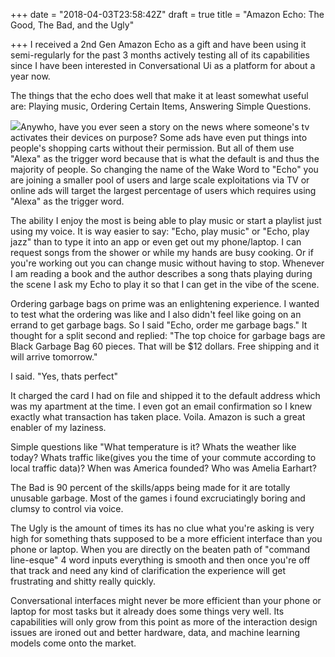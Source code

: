 +++
date = "2018-04-03T23:58:42Z"
draft = true
title = "Amazon Echo: The Good, The Bad, and the Ugly"

+++
I received a 2nd Gen Amazon Echo as a gift and have been using it semi-regularly for the past 3 months actively testing all of its capabilities since I have been interested in Conversational Ui as a platform for about a year now.

The things that the echo does well that make it at least somewhat useful are: Playing music, Ordering Certain Items, Answering Simple Questions.

![](https://sitecdn.tvpage.com/live/users/1758166/canvas/1261/692/317069742-021261694.jpg)Anywho, have you ever seen a story on the news where someone's tv activates their devices on purpose? Some ads have even put things into people's shopping carts without their permission. But all of them use "Alexa" as the trigger word because that is what the default is and thus the majority of people. So changing the name of the Wake Word to "Echo" you are joining a smaller pool of users and large scale exploitations via TV or online ads will target the largest percentage of users which requires using "Alexa" as the trigger word.

The ability I enjoy the most is being able to play music or start a playlist just using my voice. It is way easier to say: "Echo, play music" or "Echo, play jazz" than to type it into an app or even get out my phone/laptop. I can request songs from the shower or while my hands are busy cooking. Or if you're working out you can change music without having to stop. Whenever I am reading a book and the author describes a song thats playing during the scene I ask my Echo to play it so that I can get in the vibe of the scene.

Ordering garbage bags on prime was an enlightening experience. I wanted to test what the ordering was like and I also didn't feel like going on an errand to get garbage bags. So I said "Echo, order me garbage bags." It thought for a split second and replied: "The top choice for garbage bags are Black Garbage Bag 60 pieces. That will be $12 dollars. Free shipping and it will arrive tomorrow."

I said. "Yes, thats perfect"

It charged the card I had on file and shipped it to the default address which was my apartment at the time. I even got an email confirmation so I knew exactly what transaction has taken place. Voila. Amazon is such a great enabler of my laziness.

Simple questions like "What temperature is it? Whats the weather like today? Whats traffic like(gives you the time of your commute according to local traffic data)? When was America founded? Who was Amelia Earhart?

The Bad is 90 percent of the skills/apps being made for it are totally unusable garbage. Most of the games i found excruciatingly boring and clumsy to control via voice.

The Ugly is the amount of times its has no clue what you're asking is very high for something thats supposed to be a more efficient interface than you phone or laptop. When you are directly on the beaten path of "command line-esque" 4 word inputs everything is smooth and then once you're off that track and need any kind of clarification the experience will get frustrating and shitty really quickly.

Conversational interfaces might never be more efficient than your phone or laptop for most tasks but it already does some things very well. Its capabilities will only grow from this point as more of the interaction design issues are ironed out and better hardware, data, and machine learning models come onto the market.